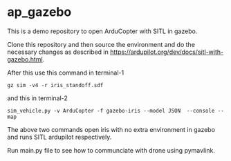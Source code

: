 # ap_gazebo
This is a demo repository to open ArduCopter with SITL in gazebo.

Clone this repository and then source the environment and do the necessary changes as described in https://ardupilot.org/dev/docs/sitl-with-gazebo.html. 

After this use this command in terminal-1
```
gz sim -v4 -r iris_standoff.sdf
```

and this in terminal-2
```
sim_vehicle.py -v ArduCopter -f gazebo-iris --model JSON  --console --map
```

The above two commands open iris with no extra environment in gazebo and runs SITL ardupilot respectively.

Run main.py file to see how to communciate with drone using pymavlink.
